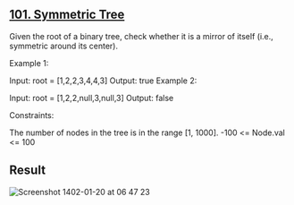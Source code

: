 ## [101. Symmetric Tree](https://leetcode.com/problems/symmetric-tree/)

Given the root of a binary tree, check whether it is a mirror of itself (i.e., symmetric around its center).


Example 1:


Input: root = [1,2,2,3,4,4,3]
Output: true
Example 2:


Input: root = [1,2,2,null,3,null,3]
Output: false


Constraints:

The number of nodes in the tree is in the range [1, 1000].
-100 <= Node.val <= 100


## Result

![Screenshot 1402-01-20 at 06 47 23](https://user-images.githubusercontent.com/63261053/230752278-b618a914-449e-47b9-b8c6-3e26010f405a.png)
